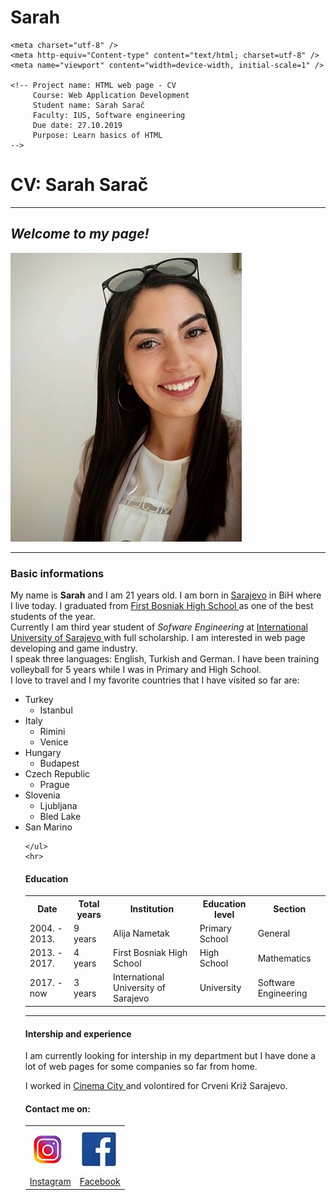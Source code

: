 # Sarah
 
<!doctype html>
<html>
<head>
    <title>Sarah CV</title>

    <meta charset="utf-8" />
    <meta http-equiv="Content-type" content="text/html; charset=utf-8" />
    <meta name="viewport" content="width=device-width, initial-scale=1" />
	
	<!-- Project name: HTML web page - CV
	     Course: Web Application Development
		 Student name: Sarah Sarač
		 Faculty: IUS, Software engineering
		 Due date: 27.10.2019
		 Purpose: Learn basics of HTML
	-->
   <body>
   <h1>CV: Sarah Sarač</h1>
   <hr>
   <h2><em>Welcome to my page! </em></h2>
   <img src="sarah.jpg" title="Sarah">
   <hr>
   <h3>Basic informations </h3>
   <p>My name is <strong>Sarah</strong> and I am 21 years old. I am born in <ins>Sarajevo</ins> in BiH where I live today. I graduated from <a href="http://www.bosnjackagim.edu.ba">
   First Bosniak High School </a> as one of the best students of the year.
   <br> Currently I am third year student of <em>Sofware Engineering</em> at <a href="https://www.ius.edu.ba/bs"> International University of Sarajevo </a> with full scholarship. 
   I am interested in web page developing and game industry. <br>I speak three languages: English, Turkish and German.
    I have been training volleyball for 5 years while I was in Primary and High School. <br>
	I love to travel and I my favorite
	countries that I have visited so far are: </p>
   <ul>
		<li> Turkey 
			<ul> 
				<li> Istanbul </li>
			</ul>
		</li>
		<li> Italy 
			<ul>
				<li> Rimini </li>
				<li> Venice </li>
			</ul>
		</li>
		<li> Hungary 
			<ul>
				<li> Budapest</li>
			</ul>
		</li>
		<li> Czech Republic
			<ul>
				<li> Prague </li>
			</ul>
		</li>
		<li> Slovenia
			<ul>
				<li> Ljubljana </li>
				<li> Bled Lake </li>
			</ul>
		</li>
		<li> San Marino </li>
		
		

	</ul>
	<hr>
   <h4>Education</h4>
   <table>
		<tr>
			<th> Date </th>
			<th> Total years </th>
			<th> Institution </th>
			<th> Education level </th>
			<th> Section </th>
		</tr>
		<tr>
			<td> 2004. - 2013. </td>
			<td> 9 years </td>
			<td> Alija Nametak </td>
			<td> Primary School </td>
			<td> General </td>
		</tr>
		<tr>
			<td> 2013. - 2017. </td>
			<td> 4 years </td>
			<td> First Bosniak High School </td>
			<td> High School </td>
			<td> Mathematics</td>
		</tr>
		<tr>
			<td> 2017. - now </td>
			<td> 3 years</td>
			<td> International University of Sarajevo</td>
			<td> University</td>
			<td> Software Engineering</td>
		</tr>
   </table>
   <hr>
   <h4> Intership and experience </h4>
   <p> I am currently looking for intership in my department but I have done a lot of web pages for some companies so far from home. </p> <blockqoute>
   I worked in <a href="http://www.cinemacity.ba"> Cinema City </a> and volontired for Crveni Križ Sarajevo. </blockquote>
   
   <h4>Contact me on:</h4>
   <table>
		<tr>
			<td> <img src="insta.jpg"> </td>
			<td> <img src="fb.jpg"> </td>
		</tr>
		<tr>
			<td> <a href="https://www.instagram.com/yashm.m/?hl=hr"> Instagram </a> </td>
			<td> <a href="https://www.facebook.com/sarah.sary.56"> Facebook </a> </td>
		</tr>
	</table>
   
</body>
</html>
